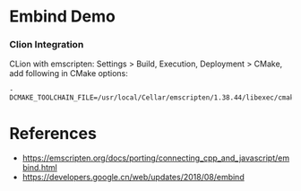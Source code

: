 Embind Demo
===================

### Clion Integration

CLion with emscripten: Settings > Build, Execution, Deployment > CMake,  add following in CMake options: 

```
-DCMAKE_TOOLCHAIN_FILE=/usr/local/Cellar/emscripten/1.38.44/libexec/cmake/Modules/Platform/Emscripten.cmake
```


# References

* https://emscripten.org/docs/porting/connecting_cpp_and_javascript/embind.html
* https://developers.google.cn/web/updates/2018/08/embind
